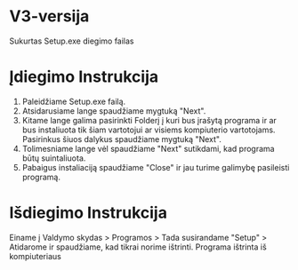 # V3-versija

Sukurtas Setup.exe diegimo failas  
# Įdiegimo Instrukcija 
1) Paleidžiame Setup.exe failą.
2) Atsidarusiame lange spaudžiame mygtuką "Next".
3) Kitame lange galima pasirinkti Folderį į kuri bus įrašytą programa ir ar bus instaliuota tik šiam vartotojui ar visiems kompiuterio vartotojams. Pasirinkus šiuos dalykus spaudžiame mygtuką "Next".
4) Tolimesniame lange vėl spaudžiame "Next" sutikdami, kad programa būtų suintaliuota.   
5) Pabaigus instaliaciją spaudžiame "Close" ir jau turime galimybę pasileisti programą.
# Išdiegimo Instrukcija
Einame į Valdymo skydas > Programos > Tada susirandame "Setup" > Atidarome ir spaudžiame, kad tikrai norime ištrinti. Programa ištrinta iš kompiuteriaus
